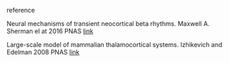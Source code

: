 reference

Neural mechanisms of transient neocortical beta rhythms. Maxwell A. Sherman el at 2016 PNAS [link](https://www.pnas.org/content/113/33/E4885)
 
Large-scale model of mammalian thalamocortical systems. Izhikevich and Edelman 2008 PNAS  [link](https://www.pnas.org/content/105/9/3593)
